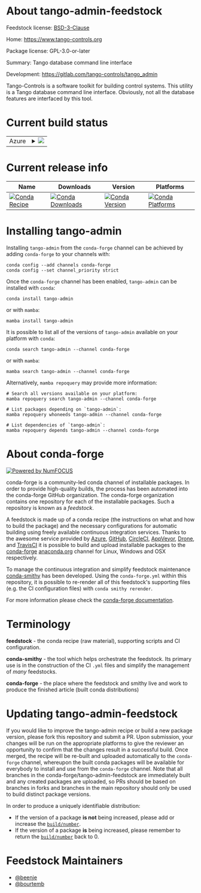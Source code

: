 About tango-admin-feedstock
===========================

Feedstock license: [BSD-3-Clause](https://github.com/conda-forge/tango-admin-feedstock/blob/main/LICENSE.txt)

Home: https://www.tango-controls.org

Package license: GPL-3.0-or-later

Summary: Tango database command line interface

Development: https://gitlab.com/tango-controls/tango_admin

Tango-Controls is a software toolkit for building control systems.
This utility is a Tango database command line interface.
Obviously, not all the database features are interfaced by this tool.


Current build status
====================


<table>
    
  <tr>
    <td>Azure</td>
    <td>
      <details>
        <summary>
          <a href="https://dev.azure.com/conda-forge/feedstock-builds/_build/latest?definitionId=11613&branchName=main">
            <img src="https://dev.azure.com/conda-forge/feedstock-builds/_apis/build/status/tango-admin-feedstock?branchName=main">
          </a>
        </summary>
        <table>
          <thead><tr><th>Variant</th><th>Status</th></tr></thead>
          <tbody><tr>
              <td>linux_64_cpptango9.3</td>
              <td>
                <a href="https://dev.azure.com/conda-forge/feedstock-builds/_build/latest?definitionId=11613&branchName=main">
                  <img src="https://dev.azure.com/conda-forge/feedstock-builds/_apis/build/status/tango-admin-feedstock?branchName=main&jobName=linux&configuration=linux%20linux_64_cpptango9.3" alt="variant">
                </a>
              </td>
            </tr><tr>
              <td>linux_64_cpptango9.4</td>
              <td>
                <a href="https://dev.azure.com/conda-forge/feedstock-builds/_build/latest?definitionId=11613&branchName=main">
                  <img src="https://dev.azure.com/conda-forge/feedstock-builds/_apis/build/status/tango-admin-feedstock?branchName=main&jobName=linux&configuration=linux%20linux_64_cpptango9.4" alt="variant">
                </a>
              </td>
            </tr><tr>
              <td>linux_64_cpptango9.5</td>
              <td>
                <a href="https://dev.azure.com/conda-forge/feedstock-builds/_build/latest?definitionId=11613&branchName=main">
                  <img src="https://dev.azure.com/conda-forge/feedstock-builds/_apis/build/status/tango-admin-feedstock?branchName=main&jobName=linux&configuration=linux%20linux_64_cpptango9.5" alt="variant">
                </a>
              </td>
            </tr><tr>
              <td>linux_aarch64_cpptango9.3</td>
              <td>
                <a href="https://dev.azure.com/conda-forge/feedstock-builds/_build/latest?definitionId=11613&branchName=main">
                  <img src="https://dev.azure.com/conda-forge/feedstock-builds/_apis/build/status/tango-admin-feedstock?branchName=main&jobName=linux&configuration=linux%20linux_aarch64_cpptango9.3" alt="variant">
                </a>
              </td>
            </tr><tr>
              <td>linux_aarch64_cpptango9.4</td>
              <td>
                <a href="https://dev.azure.com/conda-forge/feedstock-builds/_build/latest?definitionId=11613&branchName=main">
                  <img src="https://dev.azure.com/conda-forge/feedstock-builds/_apis/build/status/tango-admin-feedstock?branchName=main&jobName=linux&configuration=linux%20linux_aarch64_cpptango9.4" alt="variant">
                </a>
              </td>
            </tr><tr>
              <td>linux_aarch64_cpptango9.5</td>
              <td>
                <a href="https://dev.azure.com/conda-forge/feedstock-builds/_build/latest?definitionId=11613&branchName=main">
                  <img src="https://dev.azure.com/conda-forge/feedstock-builds/_apis/build/status/tango-admin-feedstock?branchName=main&jobName=linux&configuration=linux%20linux_aarch64_cpptango9.5" alt="variant">
                </a>
              </td>
            </tr><tr>
              <td>linux_ppc64le_cpptango9.3</td>
              <td>
                <a href="https://dev.azure.com/conda-forge/feedstock-builds/_build/latest?definitionId=11613&branchName=main">
                  <img src="https://dev.azure.com/conda-forge/feedstock-builds/_apis/build/status/tango-admin-feedstock?branchName=main&jobName=linux&configuration=linux%20linux_ppc64le_cpptango9.3" alt="variant">
                </a>
              </td>
            </tr><tr>
              <td>linux_ppc64le_cpptango9.4</td>
              <td>
                <a href="https://dev.azure.com/conda-forge/feedstock-builds/_build/latest?definitionId=11613&branchName=main">
                  <img src="https://dev.azure.com/conda-forge/feedstock-builds/_apis/build/status/tango-admin-feedstock?branchName=main&jobName=linux&configuration=linux%20linux_ppc64le_cpptango9.4" alt="variant">
                </a>
              </td>
            </tr><tr>
              <td>linux_ppc64le_cpptango9.5</td>
              <td>
                <a href="https://dev.azure.com/conda-forge/feedstock-builds/_build/latest?definitionId=11613&branchName=main">
                  <img src="https://dev.azure.com/conda-forge/feedstock-builds/_apis/build/status/tango-admin-feedstock?branchName=main&jobName=linux&configuration=linux%20linux_ppc64le_cpptango9.5" alt="variant">
                </a>
              </td>
            </tr><tr>
              <td>osx_64_cpptango9.4</td>
              <td>
                <a href="https://dev.azure.com/conda-forge/feedstock-builds/_build/latest?definitionId=11613&branchName=main">
                  <img src="https://dev.azure.com/conda-forge/feedstock-builds/_apis/build/status/tango-admin-feedstock?branchName=main&jobName=osx&configuration=osx%20osx_64_cpptango9.4" alt="variant">
                </a>
              </td>
            </tr><tr>
              <td>osx_64_cpptango9.5</td>
              <td>
                <a href="https://dev.azure.com/conda-forge/feedstock-builds/_build/latest?definitionId=11613&branchName=main">
                  <img src="https://dev.azure.com/conda-forge/feedstock-builds/_apis/build/status/tango-admin-feedstock?branchName=main&jobName=osx&configuration=osx%20osx_64_cpptango9.5" alt="variant">
                </a>
              </td>
            </tr><tr>
              <td>osx_arm64_cpptango9.4</td>
              <td>
                <a href="https://dev.azure.com/conda-forge/feedstock-builds/_build/latest?definitionId=11613&branchName=main">
                  <img src="https://dev.azure.com/conda-forge/feedstock-builds/_apis/build/status/tango-admin-feedstock?branchName=main&jobName=osx&configuration=osx%20osx_arm64_cpptango9.4" alt="variant">
                </a>
              </td>
            </tr><tr>
              <td>osx_arm64_cpptango9.5</td>
              <td>
                <a href="https://dev.azure.com/conda-forge/feedstock-builds/_build/latest?definitionId=11613&branchName=main">
                  <img src="https://dev.azure.com/conda-forge/feedstock-builds/_apis/build/status/tango-admin-feedstock?branchName=main&jobName=osx&configuration=osx%20osx_arm64_cpptango9.5" alt="variant">
                </a>
              </td>
            </tr>
          </tbody>
        </table>
      </details>
    </td>
  </tr>
</table>

Current release info
====================

| Name | Downloads | Version | Platforms |
| --- | --- | --- | --- |
| [![Conda Recipe](https://img.shields.io/badge/recipe-tango--admin-green.svg)](https://anaconda.org/conda-forge/tango-admin) | [![Conda Downloads](https://img.shields.io/conda/dn/conda-forge/tango-admin.svg)](https://anaconda.org/conda-forge/tango-admin) | [![Conda Version](https://img.shields.io/conda/vn/conda-forge/tango-admin.svg)](https://anaconda.org/conda-forge/tango-admin) | [![Conda Platforms](https://img.shields.io/conda/pn/conda-forge/tango-admin.svg)](https://anaconda.org/conda-forge/tango-admin) |

Installing tango-admin
======================

Installing `tango-admin` from the `conda-forge` channel can be achieved by adding `conda-forge` to your channels with:

```
conda config --add channels conda-forge
conda config --set channel_priority strict
```

Once the `conda-forge` channel has been enabled, `tango-admin` can be installed with `conda`:

```
conda install tango-admin
```

or with `mamba`:

```
mamba install tango-admin
```

It is possible to list all of the versions of `tango-admin` available on your platform with `conda`:

```
conda search tango-admin --channel conda-forge
```

or with `mamba`:

```
mamba search tango-admin --channel conda-forge
```

Alternatively, `mamba repoquery` may provide more information:

```
# Search all versions available on your platform:
mamba repoquery search tango-admin --channel conda-forge

# List packages depending on `tango-admin`:
mamba repoquery whoneeds tango-admin --channel conda-forge

# List dependencies of `tango-admin`:
mamba repoquery depends tango-admin --channel conda-forge
```


About conda-forge
=================

[![Powered by
NumFOCUS](https://img.shields.io/badge/powered%20by-NumFOCUS-orange.svg?style=flat&colorA=E1523D&colorB=007D8A)](https://numfocus.org)

conda-forge is a community-led conda channel of installable packages.
In order to provide high-quality builds, the process has been automated into the
conda-forge GitHub organization. The conda-forge organization contains one repository
for each of the installable packages. Such a repository is known as a *feedstock*.

A feedstock is made up of a conda recipe (the instructions on what and how to build
the package) and the necessary configurations for automatic building using freely
available continuous integration services. Thanks to the awesome service provided by
[Azure](https://azure.microsoft.com/en-us/services/devops/), [GitHub](https://github.com/),
[CircleCI](https://circleci.com/), [AppVeyor](https://www.appveyor.com/),
[Drone](https://cloud.drone.io/welcome), and [TravisCI](https://travis-ci.com/)
it is possible to build and upload installable packages to the
[conda-forge](https://anaconda.org/conda-forge) [anaconda.org](https://anaconda.org/)
channel for Linux, Windows and OSX respectively.

To manage the continuous integration and simplify feedstock maintenance
[conda-smithy](https://github.com/conda-forge/conda-smithy) has been developed.
Using the ``conda-forge.yml`` within this repository, it is possible to re-render all of
this feedstock's supporting files (e.g. the CI configuration files) with ``conda smithy rerender``.

For more information please check the [conda-forge documentation](https://conda-forge.org/docs/).

Terminology
===========

**feedstock** - the conda recipe (raw material), supporting scripts and CI configuration.

**conda-smithy** - the tool which helps orchestrate the feedstock.
                   Its primary use is in the construction of the CI ``.yml`` files
                   and simplify the management of *many* feedstocks.

**conda-forge** - the place where the feedstock and smithy live and work to
                  produce the finished article (built conda distributions)


Updating tango-admin-feedstock
==============================

If you would like to improve the tango-admin recipe or build a new
package version, please fork this repository and submit a PR. Upon submission,
your changes will be run on the appropriate platforms to give the reviewer an
opportunity to confirm that the changes result in a successful build. Once
merged, the recipe will be re-built and uploaded automatically to the
`conda-forge` channel, whereupon the built conda packages will be available for
everybody to install and use from the `conda-forge` channel.
Note that all branches in the conda-forge/tango-admin-feedstock are
immediately built and any created packages are uploaded, so PRs should be based
on branches in forks and branches in the main repository should only be used to
build distinct package versions.

In order to produce a uniquely identifiable distribution:
 * If the version of a package **is not** being increased, please add or increase
   the [``build/number``](https://docs.conda.io/projects/conda-build/en/latest/resources/define-metadata.html#build-number-and-string).
 * If the version of a package **is** being increased, please remember to return
   the [``build/number``](https://docs.conda.io/projects/conda-build/en/latest/resources/define-metadata.html#build-number-and-string)
   back to 0.

Feedstock Maintainers
=====================

* [@beenje](https://github.com/beenje/)
* [@bourtemb](https://github.com/bourtemb/)

